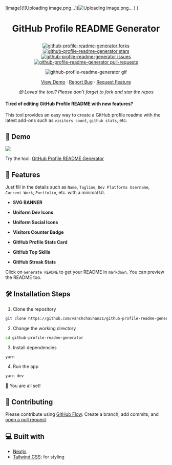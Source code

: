 

[image](![Uploading image.png…](![Uploading image.png…]()
)
)



<h1 align="center">
  

  GitHub Profile README Generator
</h1>

<p align="center">

<a href="https://github.com/vanshchauhan21/github-profile-readme-generator/" target="blank">
<img src="https://img.shields.io/github/forks/vanshchauhan21/github-profile-readme-generator?style=flat-square" alt="github-profile-readme-generator forks"/>
</a>
<a href="https://github.com/vanshchauhan21/github-profile-readme-generator/" target="blank">
<img src="https://img.shields.io/github/stars/vanshchauhan21/github-profile-readme-generator?style=flat-square" alt="github-profile-readme-generator stars"/>
</a>
<a href="https://github.com/vanshchauhan21/github-profile-readme-generator/" target="blank">
<img src="https://img.shields.io/github/issues/vanshchauhan21/github-profile-readme-generator?style=flat-square" alt="github-profile-readme-generator issues"/>
</a>
<a href="https://github.com/vanshchauhan21/github-profile-readme-generator/" target="blank">
<img src="https://img.shields.io/github/issues-pr/vanshchauhan21/github-profile-readme-generator?style=flat-square" alt="github-profile-readme-generator pull-requests"/>
 

</a>

</p>

<p align="center"><img src="./src/images/github-profile-readme-generator.gif" alt="github-profile-readme-generator gif" /></p>

<p align="center">
    <a href="https://vanshchauhan21.github.io/github-profile-readme-generator/" target="blank">View Demo</a>
    ·
    <a href="https://github.com/vanshchauhan21/github-profile-readme-generator/issues/new/choose">Report Bug</a>
    ·
    <a href="https://github.com/vanshchauhan21/github-profile-readme-generator/issues/new/choose">Request Feature</a>
</p>

<p align="center">
<i>😍 Loved the tool? Please don't forget to fork and star the repos </i>
</p>



#### Tired of editing GitHub Profile README with new features?

This tool provides an easy way to create a GitHub profile readme with the latest add-ons such as `visitors count`, `github stats`, etc.

## 🚀 Demo

<a href="https://vanshchauhan21.github.io/github-profile-readme-generator" target="blank">
<img src="https://img.shields.io/website?url=https%3A%2F%2Fvanshchauhan21.github.io%2Fgithub-profile-readme-generator&logo=github&style=flat-square" />
</a>

Try the tool: [GitHub Profile README Generator](https://github.com/vanshchauhan21/github-profile-readme-generator)

## 🧐 Features

Just fill in the details such as `Name`, `Tagline`, `Dev Platforms Username`, `Current Work`, `Portfolio`, etc. with a minimal UI.
- **SVG BANNER**
- **Uniform Dev Icons**

- **Uniform Social Icons**

- **Visitors Counter Badge**

- **GitHub Profile Stats Card**

- **GitHub Top Skills**

- **GitHub Streak Stats**


Click on `Generate README` to get your README in `markdown`.
You can preview the README too.

## 🛠️ Installation Steps

1. Clone the repository

```bash
git clone https://github.com/vanshchauhan21/github-profile-readme-generator.git
```

2. Change the working directory

```bash
cd github-profile-readme-generator
```

3. Install dependencies

```bash
yarn 
```

4. Run the app

```bash
yarn dev
```

🌟 You are all set!

## 🍰 Contributing

Please contribute using [GitHub Flow](https://guides.github.com/introduction/flow). Create a branch, add commits, and [open a pull request](https://github.com/vanshchauhan21/github-profile-readme-generator/compare).


## 💻 Built with

- [Nextjs](https://www.nextjs.com/)
- [Tailwind CSS](https://tailwindcss.com/): for styling





